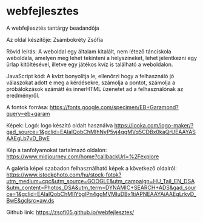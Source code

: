 # webfejlesztes
A webfejlesztés tantárgy beadandója

Az oldal készítője: Zsámbokréty Zsófia

Rövid leírás: A weboldal egy általam kitalált, nem létező tánciskola weboldala, amelyen meg lehet tekinteni a helyszíneket, lehet jelentkezni egy űrlap kitöltésével, illetve egy játékos kvíz is található a weboldalon. 

JavaScript kód: A kvízt bonyolítja le, ellenőrzi hogy a felhasználó jó válaszokat adott e meg a kérdésekre, számolja a pontot, számolja a próbálokzások számátt és innerHTML üzenetet ad a felhasználónak az eredményről. 

A fontok forrása:
https://fonts.google.com/specimen/EB+Garamond?query=eb+garam

Képek:
Logó: logo készító oldalt használva
https://looka.com/logo-maker/?gad_source=1&gclid=EAIaIQobChMIhNyP5vj4ggMVq5CDBx0kaQrUEAAYASAAEgLb7vD_BwE

Kép a tanfolyamokat tartalmazó oldalon: 
https://www.midjourney.com/home?callbackUrl=%2Fexplore

A galéria képei szabadon felhasználható képek a következő oldalról:
https://www.istockphoto.com/hu/stock-fotok?utm_medium=cpc&utm_source=GOOGLE&utm_campaign=HU_Tail_EN_DSA&utm_content=Photos_DSA&utm_term=DYNAMIC+SEARCH+ADS&gad_source=1&gclid=EAIaIQobChMIlYbglPn4ggMVMIuDBx1tiAPNEAAYAiAAEgLrkvD_BwE&gclsrc=aw.ds

Github link:
https://zsofi05.github.io/webfejlesztes/
